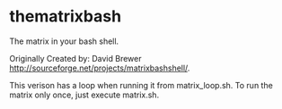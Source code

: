 thematrixbash
=============

The matrix in your bash shell.

Originally Created by: David Brewer http://sourceforge.net/projects/matrixbashshell/. 

This verison has a loop when running it from matrix_loop.sh. To run the matrix only once, just execute matrix.sh.

